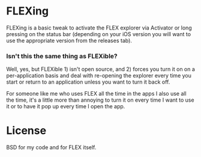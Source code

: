 # FLEXing

FLEXing is a basic tweak to activate the FLEX explorer via Activator or long pressing on the status bar (depending on your iOS version you will want to use the appropriate version from the releases tab).

### Isn't this the same thing as FLEXible?

Well, yes, but FLEXible 1) isn't open source, and 2) forces you turn it on on a per-application basis and deal with re-opening the explorer every time you start or return to an application unless you want to turn it back off.

For someone like me who uses FLEX all the time in the apps I also use all the time, it's a little more than annoying to turn it on every time I want to use it or to have it pop up every time I open the app.

# License

BSD for my code and for FLEX itself.
